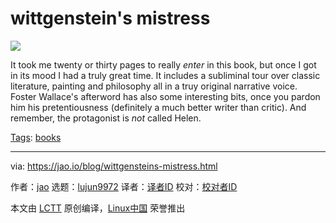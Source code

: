 [#]: subject: "wittgenstein's mistress"
[#]: via: "https://jao.io/blog/wittgensteins-mistress.html"
[#]: author: "jao https://jao.io"
[#]: collector: "lujun9972/lctt-scripts-1705972010"
[#]: translator: " "
[#]: reviewer: " "
[#]: publisher: " "
[#]: url: " "

wittgenstein's mistress
======

![][1]

It took me twenty or thirty pages to really _enter_ in this book, but once I got in its mood I had a truly great time. It includes a subliminal tour over classic literature, painting and philosophy all in a truy original narrative voice. Foster Wallace's afterword has also some interesting bits, once you pardon him his pretentiousness (definitely a much better writer than critic). And remember, the protagonist is _not_ called Helen.

[Tags][2]: [books][3]

--------------------------------------------------------------------------------

via: https://jao.io/blog/wittgensteins-mistress.html

作者：[jao][a]
选题：[lujun9972][b]
译者：[译者ID](https://github.com/译者ID)
校对：[校对者ID](https://github.com/校对者ID)

本文由 [LCTT](https://github.com/LCTT/TranslateProject) 原创编译，[Linux中国](https://linux.cn/) 荣誉推出

[a]: https://jao.io
[b]: https://github.com/lujun9972
[1]: https://jao.io/img/wittgenstein-mistress.jpg
[2]: https://jao.io/blog/tags.html
[3]: https://jao.io/blog/tag-books.html
